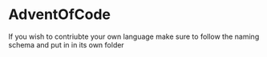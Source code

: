 # AdventOfCode

If you wish to contriubte your own language make sure to follow the naming schema and put in in its own folder
